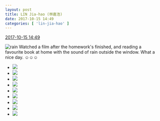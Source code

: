 ```yaml
---
layout: post
title: LIN Jia-hao (林嘉浩)
date: 2017-10-15 14:49
categories: [ 'lin-jia-hao' ]
---
```


<div class="weibo-info">
  <a href="http://weibo.com/6210352257/Fqud1bpiX">2017-10-15 14:49</a>
</div>

![rain](http://img.t.sinajs.cn/t4/appstyle/expression/ext/normal/50/rain.gif) Watched a film after the homework's finished, and reading a favourite book at home with the sound of rain outside the window. What a nice day. :relaxed::relaxed::relaxed:

<!-- more -->

<ul class="weibo-pic-list-3">
  <li class="weibo-pic">
    <a href="http://wx4.sinaimg.cn/mw690/006Mi0jTly1fkixa4ka2aj31o02yo7wh.jpg"><img src="//wx4.sinaimg.cn/thumb150/006Mi0jTly1fkixa4ka2aj31o02yo7wh.jpg" /></a>
  </li>
  <li class="weibo-pic">
    <a href="http://wx2.sinaimg.cn/mw690/006Mi0jTly1fkixa79j30j31o02yoe81.jpg"><img src="//wx2.sinaimg.cn/thumb150/006Mi0jTly1fkixa79j30j31o02yoe81.jpg" /></a>
  </li>
  <li class="weibo-pic">
    <a href="http://wx3.sinaimg.cn/mw690/006Mi0jTly1fkixa9yf6aj31o02you0x.jpg"><img src="//wx3.sinaimg.cn/thumb150/006Mi0jTly1fkixa9yf6aj31o02you0x.jpg" /></a>
  </li>
  <li class="weibo-pic">
    <a href="http://wx3.sinaimg.cn/mw690/006Mi0jTly1fkixa3c10oj31o02yonpd.jpg"><img src="//wx3.sinaimg.cn/thumb150/006Mi0jTly1fkixa3c10oj31o02yonpd.jpg" /></a>
  </li>
  <li class="weibo-pic">
    <a href="http://wx3.sinaimg.cn/mw690/006Mi0jTly1fkixack61ij31o02yob29.jpg"><img src="//wx3.sinaimg.cn/thumb150/006Mi0jTly1fkixack61ij31o02yob29.jpg" /></a>
  </li>
  <li class="weibo-pic">
    <a href="http://wx1.sinaimg.cn/mw690/006Mi0jTly1fkixafxcfxj31o02yokjl.jpg"><img src="//wx1.sinaimg.cn/thumb150/006Mi0jTly1fkixafxcfxj31o02yokjl.jpg" /></a>
  </li>
  <li class="weibo-pic">
    <a href="http://wx4.sinaimg.cn/mw690/006Mi0jTly1fkixajkthuj32c0340b29.jpg"><img src="//wx4.sinaimg.cn/thumb150/006Mi0jTly1fkixajkthuj32c0340b29.jpg" /></a>
  </li>
  <li class="weibo-pic">
    <a href="http://wx2.sinaimg.cn/mw690/006Mi0jTly1fkixam45f6j31o02yob29.jpg"><img src="//wx2.sinaimg.cn/thumb150/006Mi0jTly1fkixam45f6j31o02yob29.jpg" /></a>
  </li>
  <li class="weibo-pic">
    <a href="http://wx2.sinaimg.cn/mw690/006Mi0jTly1fkixaogac0j31o02yo7wh.jpg"><img src="//wx2.sinaimg.cn/thumb150/006Mi0jTly1fkixaogac0j31o02yo7wh.jpg" /></a>
  </li>
</ul>
